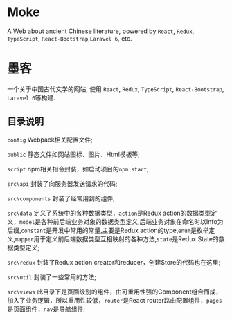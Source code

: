 # Moke 

A Web about ancient Chinese literature, powered by `React`, `Redux`, `TypeScript`, `React-Bootstrap`,`Laravel 6`, etc.

# 墨客

一个关于中国古代文学的网站, 使用 `React`, `Redux`, `TypeScript`, `React-Bootstrap`, `Laravel 6`等构建.

## 目录说明

`config` Webpack相关配置文件;

`public` 静态文件如网站图标、图片、Html模板等;

`script` npm相关指令封装，如启动项目的`npm start`;

`src\api` 封装了向服务器发送请求的代码;

`src\components` 封装了经常用到的组件;

`src\data` 定义了系统中的各种数据类型，`action`是Redux action的数据类型定义，`model`是各种前后端业务对象的数据类型定义,后端业务对象在命名时以Info为后缀,`constant`是开发中常用的常量,主要是Redux action的type,`enum`是枚举定义,`mapper`用于定义前后端数据类型互相映射的各种方法,`state`是Redux State的数据类型定义;

`src\redux` 封装了Redux action creator和reducer，创建Store的代码也在这里;

`src\util` 封装了一些常用的方法;

`src\views` 此目录下是页面级别的组件，由可重用性强的Component组合而成，加入了业务逻辑，所以重用性较低，`router`是React router路由配置组件，`pages`是页面组件，`nav`是导航组件;

